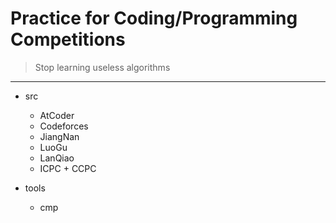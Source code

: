 # Practice for Coding/Programming Competitions

> Stop learning useless algorithms

---

- src
  - AtCoder
  - Codeforces
  - JiangNan
  - LuoGu
  - LanQiao 
  - ICPC + CCPC

- tools
  - cmp 